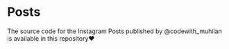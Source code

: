 # Posts
The source code for the Instagram Posts published by @codewith_muhilan is available in this repository❤️
